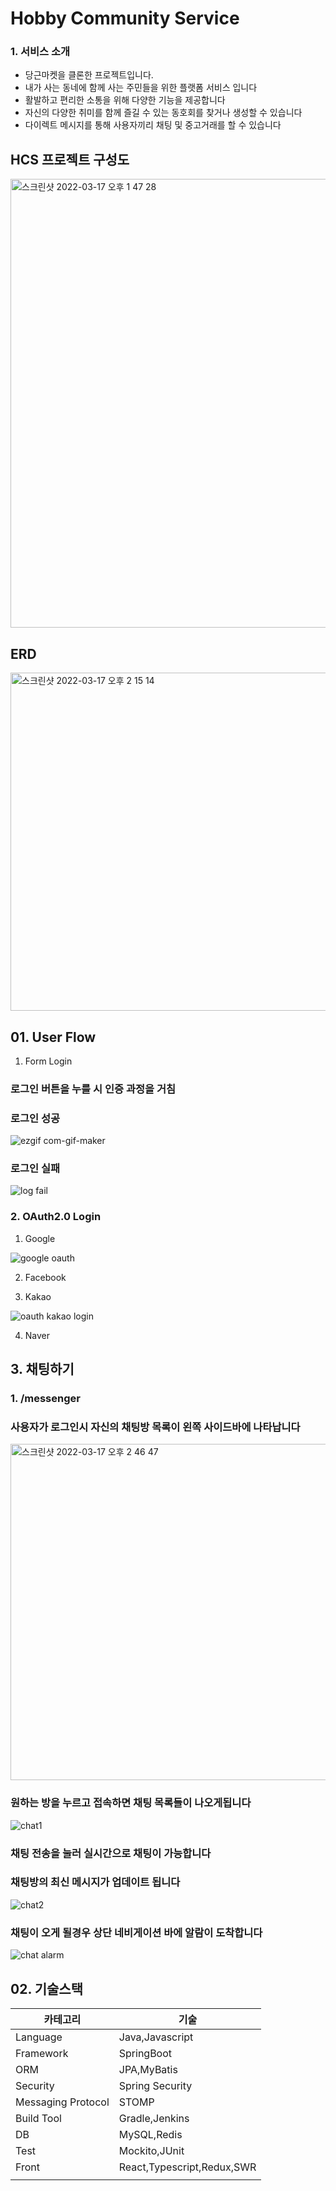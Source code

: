 # Hobby Community Service

### 1. 서비스 소개
- 당근마켓을 클론한 프로젝트입니다.
- 내가 사는 동네에 함께 사는 주민들을 위한 플랫폼 서비스 입니다
- 활발하고 편리한 소통을 위해 다양한 기능을 제공합니다
- 자신의 다양한 취미를 함께 즐길 수 있는 동호회를 찾거나 생성할 수 있습니다
- 다이렉트 메시지를 통해 사용자끼리 채팅 및 중고거래를 할 수 있습니다


## HCS 프로젝트 구성도

<img width="718" alt="스크린샷 2022-03-17 오후 1 47 28" src="https://user-images.githubusercontent.com/58963724/158739404-b14b3008-a2d7-461f-ac2c-165d9b3d56cc.png">

## ERD

<img width="541" alt="스크린샷 2022-03-17 오후 2 15 14" src="https://user-images.githubusercontent.com/58963724/158741892-cc641980-92f2-4391-8284-b9d86d3e2404.png">

## 01. User Flow
1. Form Login

### 로그인 버튼을 누를 시 인증 과정을 거침
### 로그인 성공

![ezgif com-gif-maker](https://user-images.githubusercontent.com/58963724/158743791-d1fa1e37-48cc-4435-b7f7-e4a16052d513.gif)



### 로그인 실패

![log fail](https://user-images.githubusercontent.com/58963724/158743743-44d1521b-e820-41ac-88d3-a6912f9c70cc.gif)


### 2. OAuth2.0 Login

1. Google

![google oauth](https://user-images.githubusercontent.com/58963724/158743769-b1d57529-f57d-4736-a5e4-84bbec66ffd1.gif)



2. Facebook


3. Kakao

![oauth kakao login](https://user-images.githubusercontent.com/58963724/158742975-e2bd243b-d7a2-4482-809b-5467c679d294.gif)


4. Naver

## 3. 채팅하기
### 1. /messenger

### 사용자가 로그인시 자신의 채팅방 목록이 왼쪽 사이드바에 나타납니다
<img width="538" alt="스크린샷 2022-03-17 오후 2 46 47" src="https://user-images.githubusercontent.com/58963724/158745033-61512bd4-af65-4fde-b91b-195d0cbc4545.png">


### 원하는 방을 누르고 접속하면 채팅 목록들이 나오게됩니다
![chat1](https://user-images.githubusercontent.com/58963724/158745258-2430b346-b37e-4997-9b87-2801f885c236.gif)


### 채팅 전송을 눌러 실시간으로 채팅이 가능합니다
### 채팅방의 최신 메시지가 업데이트 됩니다
![chat2](https://user-images.githubusercontent.com/58963724/158745271-4a1d5a07-4710-47de-ab62-394c42c1c84b.gif)


### 채팅이 오게 될경우 상단 네비게이션 바에 알람이 도착합니다
![chat alarm](https://user-images.githubusercontent.com/58963724/158744907-38619f0a-b64e-4f39-ab3d-053b9df45f6c.gif)


## 02. 기술스택
| 카테고리 | 기술 |
| --- | --- |
| Language | Java,Javascript |
| Framework | SpringBoot |
| ORM | JPA,MyBatis |
| Security | Spring Security |
| Messaging Protocol | STOMP |
| Build Tool | Gradle,Jenkins |
| DB | MySQL,Redis |
| Test | Mockito,JUnit |
| Front | React,Typescript,Redux,SWR |
|  |  |
 
